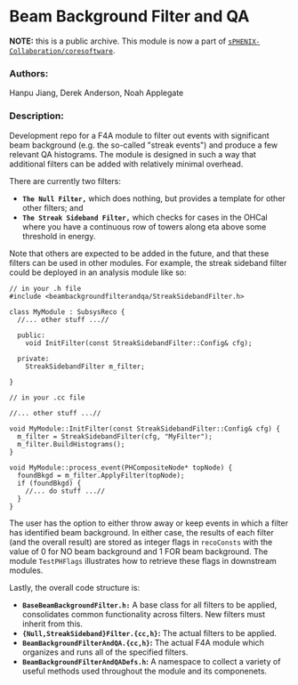 # Beam Background Filter and QA

**NOTE:** this is a public archive. This module is now a part of
[`sPHENIX-Collaboration/coresoftware`](https://github.com/sPHENIX-Collaboration/coresoftware).

### Authors:
Hanpu Jiang, Derek Anderson, Noah Applegate

### Description:
Development repo for a F4A module to filter out events with significant beam
background (e.g. the so-called "streak events") and produce a few relevant 
QA histograms. The module is designed in such a way that additional filters
can be added with relatively minimal overhead.

There are currently two filters:

  - **`The Null Filter,`** which does nothing, but provides a template
    for other other filters; and
  - **`The Streak Sideband Filter,`** which checks for cases in the
    OHCal where you have a continuous row of towers along eta above
    some threshold in energy.

Note that others are expected to be added in the future, and that these
filters can be used in other modules. For example, the streak sideband
filter could be deployed in an analysis module like so:

```
// in your .h file
#include <beambackgroundfilterandqa/StreakSidebandFilter.h>

class MyModule : SubsysReco {
  //... other stuff ...//

  public:
    void InitFilter(const StreakSidebandFilter::Config& cfg);

  private:
    StreakSidebandFilter m_filter;

}

// in your .cc file

//... other stuff ...//

void MyModule::InitFilter(const StreakSidebandFilter::Config& cfg) {
  m_filter = StreakSidebandFilter(cfg, "MyFilter");
  m_filter.BuildHistograms();
}

void MyModule::process_event(PHCompositeNode* topNode) {
  foundBkgd = m_filter.ApplyFilter(topNode);
  if (foundBkgd) {
    //... do stuff ...//
  }
}
```

The user has the option to either throw away or keep events in which
a filter has identified beam background. In either case, the results
of each filter (and the overall result) are stored as integer flags in
`recoConsts` with the value of 0 for NO beam background and 1 FOR
beam background. The module `TestPHFlags` illustrates how to
retrieve these flags in downstream modules.


Lastly, the overall code structure is:

  - **`BaseBeamBackgroundFilter.h:`** A base class for all filters to
    be applied, consolidates common functionality across filters. New
    filters must inherit from this.
  - **`{Null,StreakSideband}Filter.{cc,h}`:** The actual filters to
    be applied.
  - **`BeamBackgroundFilterAndQA.{cc,h}`:** The actual F4A module
    which organizes and runs all of the specified filters.
  - **`BeamBackgroundFilterAndQADefs.h`:** A namespace to collect
    a variety of useful methods used throughout the module and its
    componenets.


